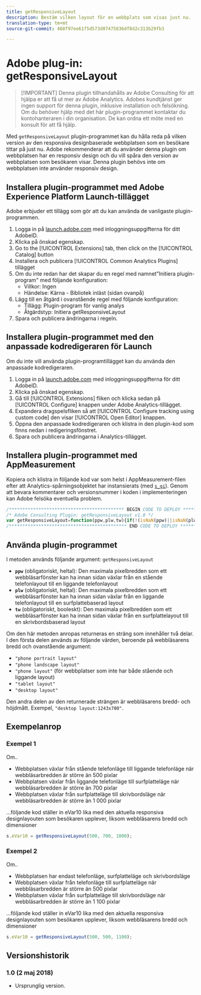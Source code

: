 ```yaml
---
title: getResponsiveLayout
description: Bestäm vilken layout för en webbplats som visas just nu.
translation-type: tm+mt
source-git-commit: 468f97ee61f5d573d07475836df8d2c313b29fb3

---
```



# Adobe plug-in: getResponsiveLayout

> [!IMPORTANT] Denna plugin tillhandahålls av Adobe Consulting för att hjälpa er att få ut mer av Adobe Analytics. Adobes kundtjänst ger ingen support för denna plugin, inklusive installation och felsökning. Om du behöver hjälp med det här plugin-programmet kontaktar du kontohanteraren i din organisation. De kan ordna ett möte med en konsult för att få hjälp.

Med `getResponsiveLayout` plugin-programmet kan du hålla reda på vilken version av den responsiva designbaserade webbplatsen som en besökare tittar på just nu. Adobe rekommenderar att du använder denna plugin om webbplatsen har en responsiv design och du vill spåra den version av webbplatsen som besökaren visar. Denna plugin behövs inte om webbplatsen inte använder responsiv design.

## Installera plugin-programmet med Adobe Experience Platform Launch-tillägget

Adobe erbjuder ett tillägg som gör att du kan använda de vanligaste plugin-programmen.

1. Logga in på [launch.adobe.com](https://launch.adobe.com) med inloggningsuppgifterna för ditt AdobeID.
1. Klicka på önskad egenskap.
1. Go to the [!UICONTROL Extensions] tab, then click on the [!UICONTROL Catalog] button
1. Installera och publicera [!UICONTROL Common Analytics Plugins] tillägget
1. Om du inte redan har det skapar du en regel med namnet&quot;Initiera plugin-program&quot; med följande konfiguration:
   * Villkor: Ingen
   * Händelse: Kärna - Bibliotek inläst (sidan ovanpå)
1. Lägg till en åtgärd i ovanstående regel med följande konfiguration:
   * Tillägg: Plugin-program för vanlig analys
   * Åtgärdstyp: Initiera getResponsiveLayout
1. Spara och publicera ändringarna i regeln.

## Installera plugin-programmet med den anpassade kodredigeraren för Launch

Om du inte vill använda plugin-programtillägget kan du använda den anpassade kodredigeraren.

1. Logga in på [launch.adobe.com](https://launch.adobe.com) med inloggningsuppgifterna för ditt AdobeID.
1. Klicka på önskad egenskap.
1. Gå till [!UICONTROL Extensions] fliken och klicka sedan på [!UICONTROL Configure] knappen under Adobe Analytics-tillägget.
1. Expandera dragspelsfliken så att [!UICONTROL Configure tracking using custom code] den visar [!UICONTROL Open Editor] knappen.
1. Öppna den anpassade kodredigeraren och klistra in den plugin-kod som finns nedan i redigeringsfönstret.
1. Spara och publicera ändringarna i Analytics-tillägget.

## Installera plugin-programmet med AppMeasurement

Kopiera och klistra in följande kod var som helst i AppMeasurement-filen efter att Analytics-spårningsobjektet har instansierats (med [`s_gi`](../functions/s-gi.md)). Genom att bevara kommentarer och versionsnummer i koden i implementeringen kan Adobe felsöka eventuella problem.

```js
/******************************************* BEGIN CODE TO DEPLOY *******************************************/
/* Adobe Consulting Plugin: getResponsiveLayout v1.0 */
var getResponsiveLayout=function(ppw,plw,tw){if(!(isNaN(ppw)||isNaN(plw)||isNaN(tw)||plw<ppw||tw<plw)){var b=window.innerWidth|| document.documentElement.clientWidth||document.body.clientWidth;return(ppw<plw&&b<=plw?b<=ppw?"phone portrait layout":"phone landscape layout":b<=plw?"phone layout":b<=tw?"tablet layout":"desktop layout")+":"+b+"x"+(window.innerHeight|| document.documentElement.clientHeight||document.body.clientHeight)}};
/******************************************** END CODE TO DEPLOY ********************************************/
```

## Använda plugin-programmet

I metoden används följande argument: `getResponsiveLayout`

* **`ppw`** (obligatoriskt, heltal): Den maximala pixelbredden som ett webbläsarfönster kan ha innan sidan växlar från en stående telefonlayout till en liggande telefonlayout
* **`plw`** (obligatoriskt, heltal): Den maximala pixelbredden som ett webbläsarfönster kan ha innan sidan växlar från en liggande telefonlayout till en surfplattebaserad layout
* **`tw`** (obligatoriskt, booleskt): Den maximala pixelbredden som ett webbläsarfönster kan ha innan sidan växlar från en surfplattelayout till en skrivbordsbaserad layout

Om den här metoden anropas returneras en sträng som innehåller två delar. I den första delen används av följande värden, beroende på webbläsarens bredd och ovanstående argument:

* `"phone portrait layout"`
* `"phone landscape layout"`
* `"phone layout"` (för webbplatser som inte har både stående och liggande layout)
* `"tablet layout"`
* `"desktop layout"`

Den andra delen av den returnerade strängen är webbläsarens bredd- och höjdmått. Exempel, `"desktop layout:1243x700"`.

## Exempelanrop

### Exempel 1

Om..

* Webbplatsen växlar från stående telefonläge till liggande telefonläge när webbläsarbredden är större än 500 pixlar
* Webbplatsen växlar från liggande telefonläge till surfplatteläge när webbläsarbredden är större än 700 pixlar
* Webbplatsen växlar från surfplatteläge till skrivbordsläge när webbläsarbredden är större än 1 000 pixlar

...följande kod ställer in eVar10 lika med den aktuella responsiva designlayouten som besökaren upplever, liksom webbläsarens bredd och dimensioner

```js
s.eVar10 = getResponsiveLayout(500, 700, 1000);
```

### Exempel 2

Om..

* Webbplatsen har endast telefonläge, surfplatteläge och skrivbordsläge
* Webbplatsen växlar från telefonläge till surfplatteläge när webbläsarbredden är större än 500 pixlar
* Webbplatsen växlar från surfplatteläge till skrivbordsläge när webbläsarbredden är större än 1 100 pixlar

...följande kod ställer in eVar10 lika med den aktuella responsiva designlayouten som besökaren upplever, liksom webbläsarens bredd och dimensioner

```js
s.eVar10 = getResponsiveLayout(500, 500, 1100);
```

## Versionshistorik

### 1.0 (2 maj 2018)

* Ursprunglig version.

